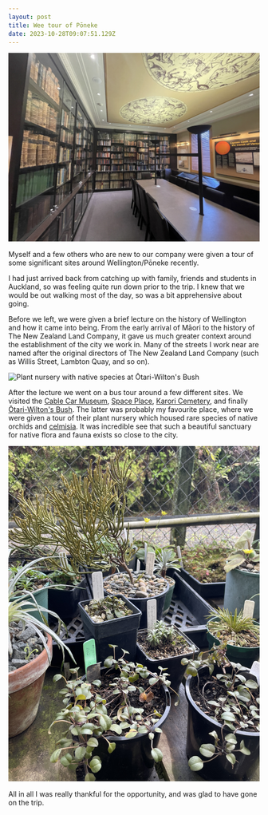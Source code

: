 ```yaml
---
layout: post
title: Wee tour of Pōneke
date: 2023-10-28T09:07:51.129Z
---
```

![Library and study room inside Space Place, Wellington](/content/media/img_1130.jpg "Library and study room inside Space Place, Wellington")

Myself and a few others who are new to our company were given a tour of some significant sites around Wellington/Pōneke recently.

I had just arrived back from catching up with family, friends and students in Auckland, so was feeling quite run down prior to the trip. I knew that we would be out walking most of the day, so was a bit apprehensive about going.

Before we left, we were given a brief lecture on the history of Wellington and how it came into being. From the early arrival of Māori to the history of The New Zealand Land Company, it gave us much greater context around the establishment of the city we work in. Many of the streets I work near are named after the original directors of The New Zealand Land Company (such as Willis Street, Lambton Quay, and so on).

![Plant nursery with native species at Ōtari-Wilton's Bush](/content/media/img_1144.jpg "Plant nursery with native species at Ōtari-Wilton's Bush")

After the lecture we went on a bus tour around a few different sites. We visited the [Cable Car Museum](https://www.museumswellington.org.nz/cable-car-museum/), [Space Place](https://www.museumswellington.org.nz/space-place/), [Karori Cemetery](https://wellington.govt.nz/cemeteries/wellington-cemeteries/karori-cemetery/about-karori-cemetery), and finally [Ōtari-Wilton's Bush](https://en.wikipedia.org/wiki/Otari-Wilton%27s_Bush). The latter was probably my favourite place, where we were given a tour of their plant nursery which housed rare species of native orchids and [celmisia](https://en.wikipedia.org/wiki/Celmisia). It was incredible see that such a beautiful sanctuary for native flora and fauna exists so close to the city.

![Some rare New Zealand celmisia being cared for inside a small nursery](/content/media/img_1148.jpg)

All in all I was really thankful for the opportunity, and was glad to have gone on the trip.